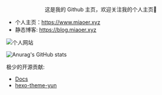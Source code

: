 <p align="center">
这是我的 Github 主页，欢迎关注我的个人主页👻

- 个人主页：https://www.miaoer.xyz
- 静态博客: https://blog.miaoer.xyz

![个人网站](https://cdn.jsdelivr.net/gh/miaoermua/CatCDN@latest/images/miaoer-webhome.png)

![Anurag's GitHub stats](https://github-readme-stats.vercel.app/api?username=miaoermua&show_icons=true)

极少的开源贡献:
- [Docs](https://github.com/mx-space/docs)
- [hexo-theme-yun](https://github.com/YunYouJun/hexo-theme-yun)
</p>
